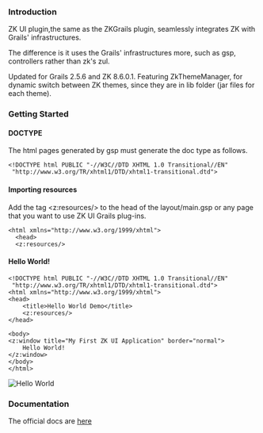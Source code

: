 ### Introduction
ZK UI plugin,the same as the ZKGrails plugin, seamlessly integrates ZK with Grails' infrastructures.

The difference is it uses the Grails' infrastructures more, such as gsp, controllers rather than zk's zul.

Updated for Grails 2.5.6 and ZK 8.6.0.1. Featuring ZkThemeManager, for dynamic switch between ZK themes, since they are in 
lib folder (jar files for each theme).

### Getting Started

#### DOCTYPE
The html pages generated by gsp must generate the doc type as follows.

    <!DOCTYPE html PUBLIC "-//W3C//DTD XHTML 1.0 Transitional//EN"
     "http://www.w3.org/TR/xhtml1/DTD/xhtml1-transitional.dtd">


#### Importing resources
Add the tag <z:resources/> to the head of the layout/main.gsp or any page that you want to use ZK UI Grails plug-ins.

    <html xmlns="http://www.w3.org/1999/xhtml">
      <head>
      <z:resources/>


#### Hello World!

    <!DOCTYPE html PUBLIC "-//W3C//DTD XHTML 1.0 Transitional//EN"
     "http://www.w3.org/TR/xhtml1/DTD/xhtml1-transitional.dtd">
    <html xmlns="http://www.w3.org/1999/xhtml">
    <head>
        <title>Hello World Demo</title>
        <z:resources/>
    </head>

    <body>
    <z:window title="My First ZK UI Application" border="normal">
        Hello World!
    </z:window>
    </body>
    </html>

![Hello World](http://xiaochong.github.com/zkui/manual/img/2.1%20Hello%20World.png)

### Documentation

The official docs are [here](http://xiaochong.github.com/zkui)




